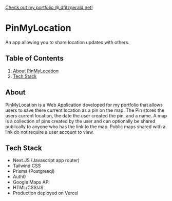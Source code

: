 [Check out my portfolio @ dfitzgerald.net!](https://www.dfitzgerald.net/)

# PinMyLocation
An app allowing you to share location updates with others.

## Table of Contents
1. [About PinMyLocation](#about)
1. [Tech Stack](#tech-stack)

## About
PinMyLocation is a Web Application developed for my portfolio that allows users to save there current location as a pin on the map. The Pin stores the users current location, the date the user created the pin, and a name. A map is a collection of pins created by the user and can optionally be shared publically to anyone who has the link to the map. Public maps shared with a link do not require a user account to view.

## Tech Stack
 - Next.JS (Javascript app router)
 - Tailwind CSS
 - Prisma (Postgresql)
 - Auth0
 - Google Maps API
 - HTML/CSS/JS
 - Production deployed on Vercel
